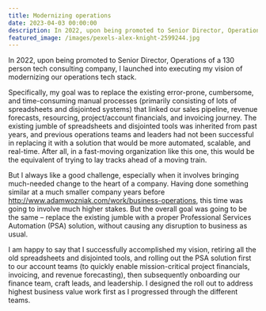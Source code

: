 ```yaml
---
title: Modernizing operations
date: 2023-04-03 00:00:00
description: In 2022, upon being promoted to Senior Director, Operations of a 130 person tech consulting company, I launched into executing my vision of modernizing our operations tech stack...
featured_image: /images/pexels-alex-knight-2599244.jpg
---
```


In 2022, upon being promoted to Senior Director, Operations of a 130 person tech consulting company, I launched into executing my vision of modernizing our operations tech stack.

Specifically, my goal was to replace the existing error-prone, cumbersome, and time-consuming manual processes (primarily consisting of lots of spreadsheets and disjointed systems) that linked our sales pipeline, revenue forecasts, resourcing, project/account financials, and invoicing journey. The existing jumble of spreadsheets and disjointed tools was inherited from past years, and previous operations teams and leaders had not been successful in replacing it with a solution that would be more automated, scalable, and real-time. After all, in a fast-moving organization like this one, this would be the equivalent of trying to lay tracks ahead of a moving train.

But I always like a good challenge, especially when it involves bringing much-needed change to the heart of a company. Having done something similar at a much smaller company years before http://www.adamwozniak.com/work/business-operations, this time was going to involve much higher stakes. But the overall goal was going to be the same – replace the existing jumble with a proper Professional Services Automation (PSA) solution, without causing any disruption to business as usual.

I am happy to say that I successfully accomplished my vision, retiring all the old spreadsheets and disjointed tools, and rolling out the PSA solution first to our account teams (to quickly enable mission-critical project financials, invoicing, and revenue forecasting), then subsequently onboarding our finance team, craft leads, and leadership. I designed the roll out to address highest business value work first as I progressed through the different teams.
